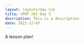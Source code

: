 ```yaml
---
layout: layouts/day.njk
title: CPNT 265 Day 5
description: This is a description
date: 2021-12-07
---
```


A lesson plan!